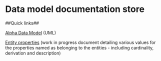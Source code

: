 # Data model documentation store

##Quick links##

[Alpha Data Model](https://github.com/JiscRDSS/rdss-canonical-data-model/tree/master/Data-Model/Diagrams/alpha-model) (UML)

[Entity properties](https://github.com/JiscRDSS/rdss-canonical-data-model/tree/master/properties) (work in progress document detailing various values for the properties named as belonging to the entities - including cardinality, derivation and description)



